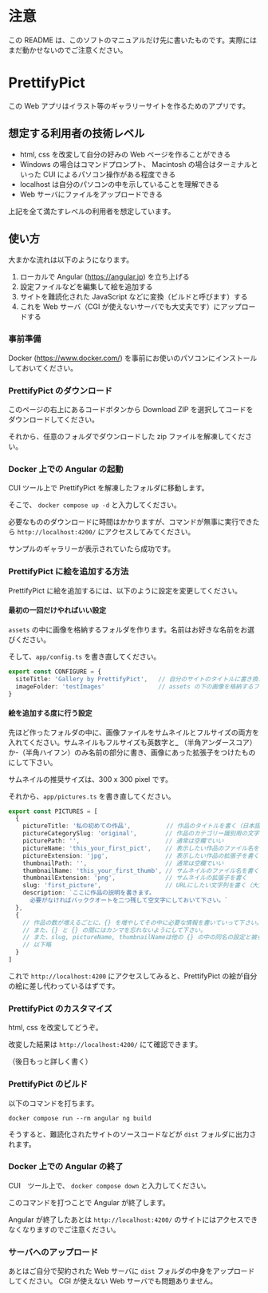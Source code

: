 # 注意

この README は、このソフトのマニュアルだけ先に書いたものです。実際にはまだ動かせないのでご注意ください。

# PrettifyPict

この Web アプリはイラスト等のギャラリーサイトを作るためのアプリです。

## 想定する利用者の技術レベル

- html, css を改変して自分の好みの Web ページを作ることができる
- Windows の場合はコマンドプロンプト、 Macintosh の場合はターミナルといった CUI によるパソコン操作がある程度できる
- localhost は自分のパソコンの中を示していることを理解できる
- Web サーバにファイルをアップロードできる

上記を全て満たすレベルの利用者を想定しています。

## 使い方

大まかな流れは以下のようになります。

1. ローカルで Angular (https://angular.jp) を立ち上げる
2. 設定ファイルなどを編集して絵を追加する
3. サイトを難読化された JavaScript などに変換（ビルドと呼びます）する
4. これを Web サーバ（CGI が使えないサーバでも大丈夫です）にアップロードする

### 事前準備

Docker (https://www.docker.com/) を事前にお使いのパソコンにインストールしておいてください。

### PrettifyPict のダウンロード

このページの右上にあるコードボタンから Download ZIP を選択してコードをダウンロードしてください。

それから、任意のフォルダでダウンロードした zip ファイルを解凍してください。

### Docker 上での Angular の起動

CUI ツール上で PrettifyPict を解凍したフォルダに移動します。

そこで、 `docker compose up -d` と入力してください。

必要なもののダウンロードに時間はかかりますが、コマンドが無事に実行できたら `http://localhost:4200/` にアクセスしてみてください。

サンプルのギャラリーが表示されていたら成功です。

### PrettifyPict に絵を追加する方法

PrettifyPict に絵を追加するには、以下のように設定を変更してください。

#### 最初の一回だけやればいい設定

`assets` の中に画像を格納するフォルダを作ります。名前はお好きな名前をお選びください。

そして、`app/config.ts` を書き直してください。

```ts
export const CONFIGURE = {
  siteTitle: 'Gallery by PrettifyPict',   // 自分のサイトのタイトルに書き換える
  imageFolder: 'testImages'               // assets の下の画像を格納するフォルダの名前にする
}
```

#### 絵を追加する度に行う設定

先ほど作ったフォルダの中に、画像ファイルをサムネイルとフルサイズの両方を入れてください。サムネイルもフルサイズも英数字と_ （半角アンダースコア）か-（半角ハイフン）のみ名前の部分に書き、画像にあった拡張子をつけたものにして下さい。

サムネイルの推奨サイズは、300 x 300 pixel です。

それから、`app/pictures.ts` を書き直してください。

```ts
export const PICTURES = [
  {
    pictureTitle: '私の初めての作品',          // 作品のタイトルを書く（日本語可）
    pictureCategorySlug: 'original',        // 作品のカテゴリー識別用の文字列（大文字不可）
    picturePath: '',                        // 通常は空欄でいい
    pictureName: 'this_your_first_pict',    // 表示したい作品のファイル名を書く
    pictureExtension: 'jpg',                // 表示したい作品の拡張子を書く
    thumbnailPath: '',                      // 通常は空欄でいい
    thumbnailName: 'this_your_first_thumb', // サムネイルのファイル名を書く
    thumbnailExtension: 'png',              // サムネイルの拡張子を書く
    slug: 'first_picture',                  // URLにしたい文字列を書く（大文字不可）
    description: `ここに作品の説明を書きます。
      必要がなければバッククオートを二つ残して空文字にしておいて下さい。`
  },
  {
    // 作品の数が増えるごとに、{} を増やしてその中に必要な情報を書いていって下さい。
    // また、{} と {} の間にはカンマを忘れないようにして下さい。
    // また、slug, pictureName, thumbnailNameは他の {} の中の同名の設定と被らないようにして下さい。
    // 以下略
  }
]
```

これで `http://localhost:4200` にアクセスしてみると、PrettifyPict の絵が自分の絵に差し代わっているはずです。

### PrettifyPict のカスタマイズ

html, css を改変してどうぞ。

改変した結果は `http://localhost:4200/` にて確認できます。

（後日もっと詳しく書く）

### PrettifyPict のビルド

以下のコマンドを打ちます。

`docker compose run --rm angular ng build`

そうすると、難読化されたサイトのソースコードなどが `dist` フォルダに出力されます。

### Docker 上での Angular の終了

CUI　ツール上で、 `docker compose down` と入力してください。

このコマンドを打つことで Angular が終了します。

Angular が終了したあとは `http://localhost:4200/` のサイトにはアクセスできなくなりますのでご注意ください。

### サーバへのアップロード

あとはご自分で契約された Web サーバに `dist` フォルダの中身をアップロードしてください。
CGI が使えない Web サーバでも問題ありません。
